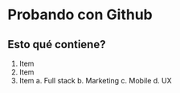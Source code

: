 # Probando con Github
## Esto qué contiene?

1. Item
2. Item
3. Item
  a. Full stack
  b. Marketing
  c. Mobile
  d. UX
